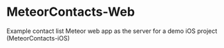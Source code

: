 MeteorContacts-Web
==================

Example contact list Meteor web app as the server for a demo iOS project (MeteorContacts-iOS)
